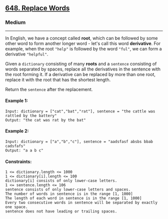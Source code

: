 [648. Replace Words](https://leetcode.com/problems/replace-words/description/?envType=daily-question&envId=2024-06-07)
---------------------------------------------------------------------------------------------------------------------------------------------

### Medium
---------------------------------------------------------------------------------------------------------------------------------------------

In English, we have a concept called **root**, which can be followed by some other word to form another longer word - let's call this word **derivative**. For example, when the root `"help"` is followed by the word `"ful"`, we can form a derivative `"helpful"`.

Given a `dictionary` consisting of many **roots** and a `sentence` consisting of words separated by spaces, replace all the derivatives in the sentence with the root forming it. If a derivative can be replaced by more than one root, replace it with the root that has the shortest length.

Return the `sentence` after the replacement.

#### Example 1:
```
Input: dictionary = ["cat","bat","rat"], sentence = "the cattle was rattled by the battery"
Output: "the cat was rat by the bat"
```
#### Example 2:
```
Input: dictionary = ["a","b","c"], sentence = "aadsfasf absbs bbab cadsfafs"
Output: "a a b c"
```
#### Constraints:
```
1 <= dictionary.length <= 1000
1 <= dictionary[i].length <= 100
dictionary[i] consists of only lower-case letters.
1 <= sentence.length <= 106
sentence consists of only lower-case letters and spaces.
The number of words in sentence is in the range [1, 1000]
The length of each word in sentence is in the range [1, 1000]
Every two consecutive words in sentence will be separated by exactly one space.
sentence does not have leading or trailing spaces.
```

